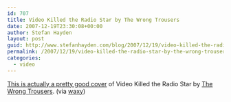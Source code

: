 ```yaml
---
id: 707
title: Video Killed the Radio Star by The Wrong Trousers
date: 2007-12-19T23:30:08+00:00
author: Stefan Hayden
layout: post
guid: http://www.stefanhayden.com/blog/2007/12/19/video-killed-the-radio-star-by-the-wrong-trousers/
permalink: /2007/12/19/video-killed-the-radio-star-by-the-wrong-trousers/
categories:
  - video
---
```

<a href="http://www.youtube.com/watch?v=VSUX9byu6NY">This is actually a pretty good cover</a> of Video Killed the Radio Star by <a href="http://myspace.com/thewrongtrousers">The Wrong Trousers</a>. (via <a href="http://www.waxy.org/links/">waxy</a>)

<object width="425" height="355"><param name="movie" value="http://www.youtube.com/v/VSUX9byu6NY&rel=1"></param><param name="wmode" value="transparent"></param><embed src="http://www.youtube.com/v/VSUX9byu6NY&rel=1" type="application/x-shockwave-flash" wmode="transparent" width="425" height="355"></embed></object>